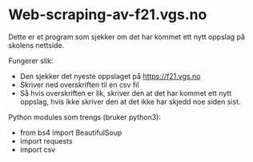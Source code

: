 # Web-scraping-av-f21.vgs.no

Dette er et program som sjekker om det har kommet ett nytt oppslag på skolens nettside.

Fungerer slik:
  * Den sjekker det nyeste oppslaget på https://f21.vgs.no
  * Skriver ned overskriften til en csv fil
  * Så hvis overskriften er lik, skriver den at det har kommet ett nytt oppslag, hvis ikke skriver den at det ikke har skjedd noe siden sist.

Python modules som trengs (bruker python3):
  * from bs4 import BeautifulSoup
  * import requests
  * import csv

